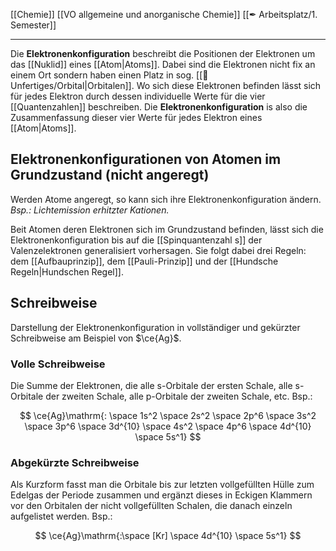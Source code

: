 [[Chemie]] [[VO allgemeine und anorganische Chemie]] [[✒ Arbeitsplatz/1. Semester]]

---

Die **Elektronenkonfiguration** beschreibt die Positionen der Elektronen um das [[Nuklid]] eines [[Atom|Atoms]]. Dabei sind die Elektronen nicht fix an einem Ort sondern haben einen Platz in sog. [[📂Unfertiges/Orbital|Orbitalen]]. Wo sich diese Elektronen befinden lässt sich für jedes Elektron durch dessen individuelle Werte für die vier [[Quantenzahlen]] beschreiben. Die **Elektronenkonfiguration** is also die Zusammenfassung dieser vier Werte für jedes Elektron eines [[Atom|Atoms]].

## Elektronenkonfigurationen von Atomen im Grundzustand (nicht angeregt)

Werden Atome angeregt, so kann sich ihre Elektronenkonfiguration ändern. *Bsp.: Lichtemission erhitzter Kationen.*

Beit Atomen deren Elektronen sich im Grundzustand befinden, lässt sich die Elektronenkonfiguration bis auf die [[Spinquantenzahl s]] der Valenzelektronen generalisiert vorhersagen. Sie folgt dabei drei Regeln: dem [[Aufbauprinzip]], dem [[Pauli-Prinzip]] und der [[Hundsche Regeln|Hundschen Regel]].

## Schreibweise

 Darstellung der Elektronenkonfiguration in vollständiger und gekürzter Schreibweise am Beispiel von $\ce{Ag}$.
 
### Volle Schreibweise

Die Summe der Elektronen, die alle s-Orbitale der ersten Schale, alle s-Orbitale der zweiten Schale, alle p-Orbitale der zweiten Schale, etc. Bsp.: 

$$
\ce{Ag}\mathrm{: \space 1s^2 \space 2s^2 \space 2p^6 \space 3s^2 \space 3p^6 \space 3d^{10} \space 4s^2 \space 4p^6 \space 4d^{10} \space 5s^1}
$$

### Abgekürzte Schreibweise

Als Kurzform fasst man die Orbitale bis zur letzten vollgefüllten Hülle zum Edelgas der Periode zusammen und ergänzt dieses in Eckigen Klammern vor den Orbitalen der nicht vollgefüllten Schalen, die danach einzeln aufgelistet werden. Bsp.: 

$$
\ce{Ag}\mathrm{:\space [Kr] \space 4d^{10} \space 5s^1}
$$
